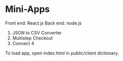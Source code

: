 # Mini-Apps
Front end: React.js
Back end: node.js

1. JSON to CSV Converter
2. Multistep Checkout
3. Connect 4

To load app, open index.html in public/client dictionary.

